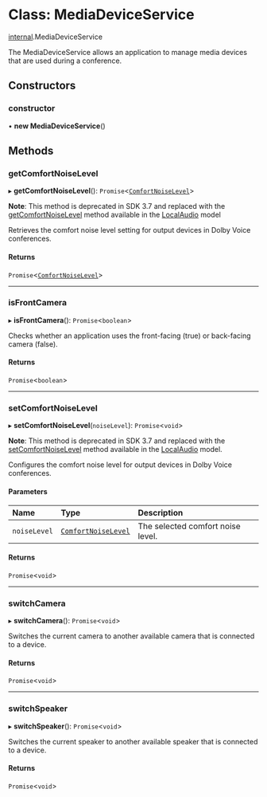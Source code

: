 # Class: MediaDeviceService

[internal](../modules/internal.md).MediaDeviceService

The MediaDeviceService allows an application to manage media devices that are used during a conference.

## Constructors

### constructor

• **new MediaDeviceService**()

## Methods

### getComfortNoiseLevel

▸ **getComfortNoiseLevel**(): `Promise`<[`ComfortNoiseLevel`](../enums/internal.ComfortNoiseLevel.md)\>

**Note**: This method is deprecated in SDK 3.7 and replaced with the [getComfortNoiseLevel](doc:rn-client-sdk-references-localaudio#getcomfortnoiselevel) method available in the [LocalAudio](doc:rn-client-sdk-references-localaudio) model

Retrieves the comfort noise level setting for output devices in Dolby Voice conferences.

#### Returns

`Promise`<[`ComfortNoiseLevel`](../enums/internal.ComfortNoiseLevel.md)\>

___

### isFrontCamera

▸ **isFrontCamera**(): `Promise`<`boolean`\>

Checks whether an application uses the front-facing (true) or back-facing camera (false).

#### Returns

`Promise`<`boolean`\>

___

### setComfortNoiseLevel

▸ **setComfortNoiseLevel**(`noiseLevel`): `Promise`<`void`\>

**Note**: This method is deprecated in SDK 3.7 and replaced with the [setComfortNoiseLevel](doc:rn-client-sdk-references-localaudio#setcomfortnoiselevel) method available in the [LocalAudio](doc:rn-client-sdk-references-localaudio) model.

Configures the comfort noise level for output devices in Dolby Voice conferences.

#### Parameters

| Name | Type | Description |
| :------ | :------ | :------ |
| `noiseLevel` | [`ComfortNoiseLevel`](../enums/internal.ComfortNoiseLevel.md) | The selected comfort noise level. |

#### Returns

`Promise`<`void`\>

___

### switchCamera

▸ **switchCamera**(): `Promise`<`void`\>

Switches the current camera to another available camera that is connected to a device.

#### Returns

`Promise`<`void`\>

___

### switchSpeaker

▸ **switchSpeaker**(): `Promise`<`void`\>

Switches the current speaker to another available speaker that is connected to a device.

#### Returns

`Promise`<`void`\>
